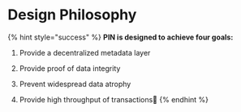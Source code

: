 # Design Philosophy

{% hint style="success" %}
**PIN is designed to achieve four goals:**

1. Provide a decentralized metadata layer

2. Provide proof of data integrity

3. Prevent widespread data atrophy

4. Provide high throughput of transactions📌 
{% endhint %}

